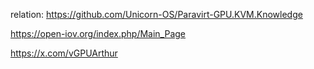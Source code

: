 relation: https://github.com/Unicorn-OS/Paravirt-GPU.KVM.Knowledge

https://open-iov.org/index.php/Main_Page

https://x.com/vGPUArthur
